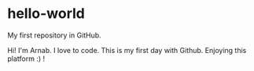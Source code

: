 # hello-world
My first repository in GitHub.

Hi! I'm Arnab. I love to code. This is my first day with Github. Enjoying this platform :) !
